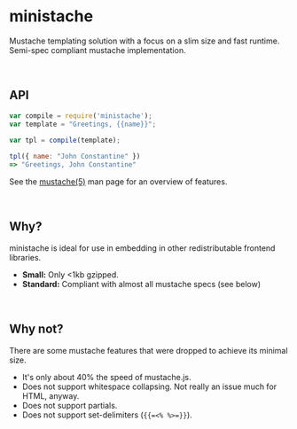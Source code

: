 # ministache

Mustache templating solution with a focus on a slim size and fast runtime.
Semi-spec compliant mustache implementation.

<br>

## API

```js
var compile = require('ministache');
var template = "Greetings, {{name}}";

var tpl = compile(template);
  
tpl({ name: "John Constantine" })
=> "Greetings, John Constantine"
```

See the [mustache(5)](http://mustache.github.io/mustache.5.html) man page for
an overview of features.

<br>

## Why?

ministache is ideal for use in embedding in other redistributable frontend
libraries.

* __Small:__ Only <1kb gzipped.
* __Standard:__ Compliant with almost all mustache specs (see below)

<br>

## Why not?

There are some mustache features that were dropped to achieve its minimal size.

* It's only about 40% the speed of mustache.js.
* Does not support whitespace collapsing. Not really an issue much for HTML, anyway.
* Does not support partials.
* Does not support set-delimiters (`{{=<% %>=}}`).
